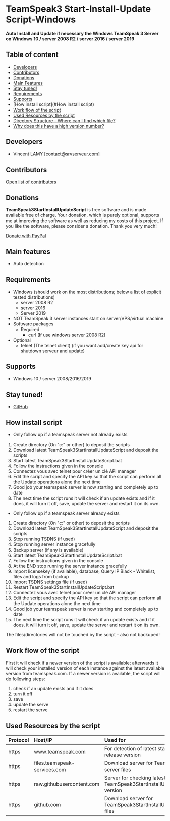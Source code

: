 # TeamSpeak3 Start-Install-Update Script-Windows
**Auto Install and Update if necessary the Windows TeamSpeak 3 Server on Windows 10 / server 2008 R2 / server 2016 / server 2019**

## Table of content

- [Developers](#developers)
- [Contributors](#contributors)
- [Donations](#donations)
- [Main Features](#main-features)
- [Stay tuned!](#stay-tuned)
- [Requirements](#requirements)
- [Supports](#supports)
- [How install script](#How install script)
- [Work flow of the script](#work-flow-of-the-script)
- [Used Resources by the script](#used-resources-by-the-script)
- [Directory Structure - Where can I find which file?](#directory-structure---where-can-i-find-which-file)
- [Why does this have a high version number?](#why-does-this-have-a-high-version-number)

## Developers

  * Vincent LAMY [contact@srvserveur.com]

## Contributors

[Open list of contributors](graphs/contributors)

## Donations

**TeamSpeak3StartInstallUpdateScript** is free software and is made available free of charge. Your donation, which is purely optional, supports me at improving the software as well as reducing my costs of this project. If you like the software, please consider a donation. Thank you very much!

[Donate with PayPal](https://www.paypal.me/SRVServeur)

## Main features

- Auto detection

## Requirements

- Windows (should work on the most distributions; below a list of explicit tested distributions)
  - server 2008 R2
  - server 2016
  - Server 2019
- NOT TeamSpeak 3 server instances start on server/VPS/virtual machine
- Software packages
  - Required
    - curl (If use windows server 2008 R2)
- Optional
    - telnet (The telnet client) (if you want add/create key api for shutdown serveur and update)

## Supports

- Windows 10 / server 2008/2016/2019


## Stay tuned!

- [GitHub](/)

## How install script

- Only follow up if a teamspeak server not already exists
1. Create directory (On "c:\" or other) to deposit the scripts
2. Download latest TeamSpeak3StartInstallUpdateScript and deposit the scripts
3. Start latest TeamSpeak3StartInstallUpdateScript.bat
4. Follow the instructions given in the console
5. Connectez vous avec telnet pour créer un clé API manager
6. Edit the script and specify the API key so that the script can perform all the Update operations alone the next time 
7. Good job your teamspeak server is now starting and completely up to date
8. The next time the script runs it will check if an update exists and if it does, it will turn it off, save, update the server and restart it on its own.


- Only follow up if a teamspeak server already exists
1. Create directory (On "c:\" or other) to deposit the scripts
2. Download latest TeamSpeak3StartInstallUpdateScript and deposit the scripts
3. Stop running TSDNS (if used)
4. Stop running server instance gracefully
5. Backup server (if any is available)
6. Start latest TeamSpeak3StartInstallUpdateScript.bat
7. Follow the instructions given in the console
8. At the END stop running the server instance gracefully
9. Import licensekey (if available), database, Query IP Black - Whitelist, files and logs from backup
10. Import TSDNS settings file (if used)
11. Restart TeamSpeak3StartInstallUpdateScript.bat
12. Connectez vous avec telnet pour créer un clé API manager
13. Edit the script and specify the API key so that the script can perform all the Update operations alone the next time 
14. Good job your teamspeak server is now starting and completely up to date
15. The next time the script runs it will check if an update exists and if it does, it will turn it off, save, update the server and restart it on its own.

The files/directories will not be touched by the script - also not backuped!


## Work flow of the script

First it will check if a newer version of the script is available; afterwards it will check your installed version of each instance against the latest available version from teamspeak.com. If a newer version is available, the script will do following steps:

1. check if an update exists and if it does
2. turn it off
3. save
4. update the serve
5. restart the serve

## Used Resources by the script

Protocol | Host/IP  | Used for | How often?
:------------- | :------------- | :------------- | :-------------
https | www.teamspeak.com | For detection of latest stable server release version | Each execution of the TeamSpeak3StartInstallUpdateScript
https | files.teamspeak-services.com | Download server for TeamSpeak 3 server files | Each execution of the TeamSpeak3StartInstallUpdateScript
https | raw.githubusercontent.com | Server for checking latest TeamSpeak3StartInstallUpdateScript version | Each execution of the TeamSpeak3StartInstallUpdateScript
https | github.com | Download server for TeamSpeak3StartInstallUpdateScript files | Only if you update the TeamSpeak3StartInstallUpdateScript
